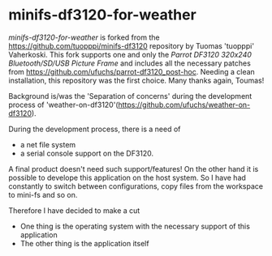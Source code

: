 minifs-df3120-for-weather
=========================

*minifs-df3120-for-weather* is forked from the https://github.com/tuopppi/minifs-df3120 repository by Tuomas 'tuopppi' Vaherkoski. 
This fork supports one and only the *Parrot DF3120 320x240 Bluetooth/SD/USB Picture Frame* and includes all the necessary patches from https://github.com/ufuchs/parrot-df3120_post-hoc.
Needing a clean installation, this repository was the first choice. Many thanks again, Toumas!

Background is/was the 'Separation of concerns' during the development process of 'weather-on-df3120'(https://github.com/ufuchs/weather-on-df3120).

During the development process, there is a need of
- a net file system 
- a serial console support 
on the DF3120.

A final product doesn't need such support/features!
On the other hand it is possible to develope this application on the host system.
So I have had constantly to switch between configurations, copy files from the workspace to mini-fs and so on.

Therefore I have decided to make a cut
- One thing is the operating system with the necessary support of this application 
- The other thing is the application itself











